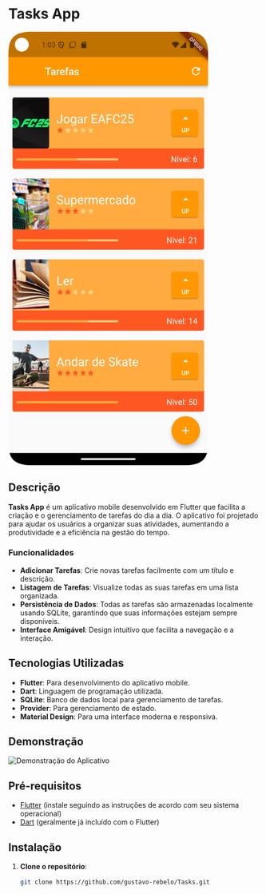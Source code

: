 # Tasks App

<img src="assets/images/banner.png" alt="Banner do Tasks App" width="400" />

## Descrição

**Tasks App** é um aplicativo mobile desenvolvido em Flutter que facilita a criação e o gerenciamento de tarefas do dia a dia. O aplicativo foi projetado para ajudar os usuários a organizar suas atividades, aumentando a produtividade e a eficiência na gestão do tempo.

### Funcionalidades

- **Adicionar Tarefas**: Crie novas tarefas facilmente com um título e descrição.
- **Listagem de Tarefas**: Visualize todas as suas tarefas em uma lista organizada.
- **Persistência de Dados**: Todas as tarefas são armazenadas localmente usando SQLite, garantindo que suas informações estejam sempre disponíveis.
- **Interface Amigável**: Design intuitivo que facilita a navegação e a interação.

## Tecnologias Utilizadas

- **Flutter**: Para desenvolvimento do aplicativo mobile.
- **Dart**: Linguagem de programação utilizada.
- **SQLite**: Banco de dados local para gerenciamento de tarefas.
- **Provider**: Para gerenciamento de estado.
- **Material Design**: Para uma interface moderna e responsiva.

## Demonstração

![Demonstração do Aplicativo](assets/banner.png)

## Pré-requisitos

- [Flutter](https://flutter.dev/docs/get-started/install) (instale seguindo as instruções de acordo com seu sistema operacional)
- [Dart](https://dart.dev/get-dart) (geralmente já incluído com o Flutter)

## Instalação

1. **Clone o repositório**:
   ```bash
   git clone https://github.com/gustavo-rebelo/Tasks.git
